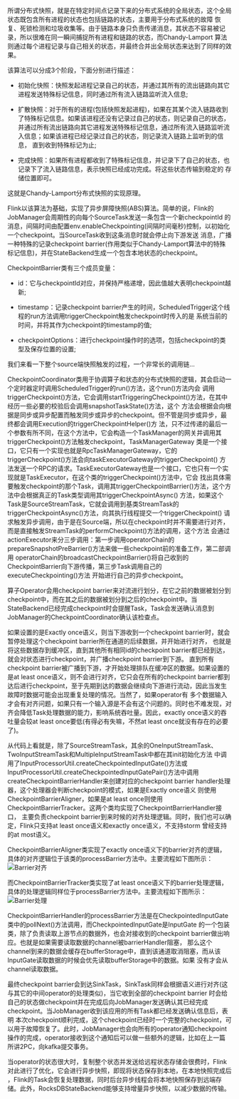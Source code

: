 所谓分布式快照，就是在特定时间点记录下来的分布式系统的全局状态，这个全局状态既包含所有进程的状态也包括链路的状态，主要用于分布式系统的故障
恢复、死锁检测和垃圾收集等。由于链路本身只负责传递消息，其状态不容易被记录，所以很难在同一瞬间捕捉所有进程和链路的状态，而Chandy-Lamport
算法则通过每个进程记录与自己相关的状态，并最终合并出全局状态来达到了同样的效果。

该算法可以分成3个阶段，下面分别进行描述：
  * 初始化快照：快照发起进程记录自己的状态，并通过其所有的流出链路向其它进程发送特殊标记信息，同时通过所有流入链路监听流入信息;

  * 扩散快照：对于所有的进程(包括快照发起进程)，如果在其某个流入链路收到了特殊标记信息。如果该进程还没有记录过自己的状态，则记录自己的状态，
  并通过所有流出链路向其它进程发送特殊标记信息，通过所有流入链路监听流入信息；如果该进程已经记录过自己的状态，则记录流入链路上监听到的信息，
  直到收到特殊标记为止;

  * 完成快照：如果所有进程都收到了特殊标记信息，并记录下了自己的状态，也记录下了流入链路信息，表示快照已经成功完成。将这些状态传输到稳定的
  存储位置即可。

这就是Chandy-Lamport分布式快照的实现原理。

Flink以该算法为基础，实现了异步屏障快照(ABS)算法。简单的说，Flink的JobManager会周期性的向每个SourceTask发送一条包含一个新checkpointId
的消息，间隔时间由配置env.enableCheckpointing(间隔时间毫秒)控制，以初始化一个checkpoint。当SourceTask收到这条消息时就会停止向下游发送
消息，广播一种特殊的记录checkpoint barrier(作用类似于Chandy-Lamport算法中的特殊标记信息)，并在StateBackend生成一个包含本地状态的checkpoint。

CheckpointBarrier类有三个成员变量：
  * id：它与checkpointId对应，并保持严格递增，因此值越大表明checkpoint越新;

  * timestamp：记录checkpoint barrier产生的时间，ScheduledTrigger这个线程的run方法调用triggerCheckpoint触发checkpoint时传入的是
  系统当前的时间，并将其作为checkpoint的timestamp的值;

  * checkpointOptions：进行checkpoint操作时的选项，包括checkpoint的类型及保存位置的设置;

我们来看一下整个source端快照触发的过程，一个非常长的调用链...

CheckpointCoordinator类用于协调算子和状态的分布式快照的逻辑，其会启动一个定时器定时调用ScheduledTrigger的run()方法，这个run()方法内会
调用triggerCheckpoint()方法，它会调用startTriggeringCheckpoint()方法，在其中经历一些必要的校验后会调用snapshotTaskState()方法，这个
方法会根据会向根据是同步或异步配置而触发同步或异步的checkpoint。但不管是同步或异步，最终都会调用Execution的triggerCheckpointHelper()方
法，只不过传递的最后一个参数有所不同，在这个方法中，它会构造一个TaskManager的网关并调用其triggerCheckpoint()方法触发checkpoint，TaskManagerGateway
类是一个接口，它只有一个实现也就是RpcTaskManagerGateway，它的triggerCheckpoint()方法会向taskExecutorGateway的triggerCheckpoint()
方法发送一个RPC的请求。TaskExecutorGateway也是一个接口，它也只有一个实现就是TaskExecutor，在这个类的triggerCheckpoint()方法中，它会
找出具体需要触发checkpoint的那个Task，调用其triggerCheckpointBarrier()方法，这个方法中会根据真正的Task类型调用其triggerCheckpointAsync()
方法，如果这个Task是SourceStreamTask，它就会调用到基类StreamTask的triggerCheckpointAsync()方法，向其执行线程提交一个triggerCheckpoint()
请求触发异步调用，由于是在Source端，所以在checkpoint时并不需要进行对齐，而是直接触发StreamTask的performCheckpoint()方法的调用，这个方法
会通过actionExecutor来分三步调用：第一步调用operatorChain的prepareSnapshotPreBarrier()方法来做一些checkpoint前的准备工作，第二部调用
operatorChain的broadcastCheckpointBarrier()将自己收到的CheckpointBarrier向下游传播，第三步Task调用自己的executeCheckpointing()方法
开始进行自己的异步checkpoint。

算子Operator会用checkpoint barrier来对流进行划分，在它之前的数据被划分到checkpoint中，而在其之后的数据被划分到之后的checkpoint中。当
StateBackend已经完成checkpoint时会提醒Task，Task会发送确认消息到JobManager的CheckpointCoordinator确认该检查点。

如果设置的是Exactly once语义，则当下游收到一个checkpoint barrier时，就会暂停处理这个checkpoint barrier所在通道的后续数据，并开始进行对齐，
也就是将这些数据存到缓冲区，直到其他所有相同id的checkpoint barrier都已经到达，就会对状态进行checkpoint，并广播checkpoint barrier到下游。
直到所有checkpoint barrier被广播到下游，才开始处理排队在缓冲区的数据。如果设置的是at least once语义，则不会进行对齐，它只会在所有的checkpoint
barrier都到达后进行checkpoint，至于先期到达的数据会继续向下游进行流动，因此当发生故障时数据可能会出现重复处理的情况。当然了，如果operator有
多个数据输入才会有对齐问题，如果只有一个输入源是不会有这个问题的。同时也不难发现，对齐会降低Task处理数据的能力，影响系统吞吐量。因此，exactly
once语义的吞吐量会较at least once要低(有得必有失嘛，不然at least once就没有存在的必要了)。

从代码上看就是，除了SourceStreamTask，其余的OneInputStreamTask、TwoInputStreamTask和MultipleInputStreamTask中都在其init初始化方法
中调用了InputProcessorUtil.createCheckpointedInputGate()方法或InputProcessorUtil.createCheckpointedInputGatePair()方法中调用
createCheckpointBarrierHandler来创建对应的checkpoint barrier handler处理器，这个处理器会判断checkpoint的模式，如果是Exactly once语义
则使用CheckpointBarrierAligner，如果是at least once则使用CheckpointBarrierTracker。这两个类均实现了CheckpointBarrierHandler接口，
主要负责checkpoint barrier到来时候的对齐处理逻辑。同时，我们也可以确定，Flink只支持at least once语义和exactly once语义，不支持storm
曾经支持的at most语义。

CheckpointBarrierAligner类实现了exactly once语义下的barrier对齐的逻辑，具体的对齐逻辑位于该类的processBarrier方法中。主要流程如下图所示：
![Barrier对齐](../assets/img/flink/exactlyonce.png "Barrier对齐")

而CheckpointBarrierTracker类实现了at least once语义下的barrier处理逻辑，具体的处理逻辑同样位于processBarrier方法中。主要流程如下图所示：
![Barrier处理](../assets/img/flink/atleastonce.png "Barrier处理")

CheckpointBarrierHandler的processBarrier方法是在CheckpointedInputGate类中的pollNext()方法调用，而CheckpointedInputGate是InputGate
的一个包装类，除了负责读取上游节点的数据外，也会对接收到的checkpoint barrier做出响应。也就是如果需要读取数据的channel被barrierHandler阻塞，
那么这个channel到来的数据会缓存在bufferStorage中，直到该通道取消阻塞，而从该InputGate读取数据的时候会优先读取bufferStorage中的数据。如果
没有才会从channel读取数据。

最终checkpoint barrier会到达SinkTask，SinkTask同样会根据语义进行对齐(这与其它的中间operator的处理类似)，当它收到全部的checkpoint barrier
时会给自己的状态做checkpoint并在完成后向JobManager发送确认其已经完成checkpoint。当JobManager收到该应用的所有Task都已经发送确认信息后，表明
本次checkpoint顺利完成，这个checkpoint已经时一个完整的checkpoint，可以用于故障恢复了。此时，JobManager也会向所有的operator通知checkpoint
操作的完成，operator接收到这个通知后可以做一些额外的逻辑，比如在上一篇所讲2PC，向kafka提交事务。

当operator的状态很大时，复制整个状态并发送给远程状态存储会很费时，Flink对此进行了优化，它会进行异步快照，即现将状态保存到本地，在本地快照完成后
，Flink的Task会恢复处理数据，同时后台异步线程会将本地快照保存到远端存储。此外，RocksDBStateBackend能够支持增量异步快照，以减少数据的传输。


